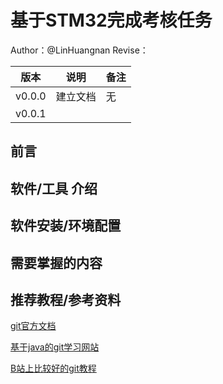 # 基于STM32完成考核任务

Author：@LinHuangnan
Revise：

| 版本 | 说明 |备注|
| ---- | ---- | ---- |
| v0.0.0 | 建立文档 |无|
| v0.0.1 |  |  |

## 前言



## 软件/工具 介绍

## 软件安装/环境配置

## 需要掌握的内容

## 推荐教程/参考资料
[git官方文档](https://git-scm.com/book/zh/v2)

[基于java的git学习网站](https://learngitbranching.js.org/?locale=zh_CN)

[B站上比较好的git教程](https://www.bilibili.com/video/BV1pW411A7a5?share_source=copy_web&vd_source=34ed110d766ac5910b35ccc9afedda6e)
